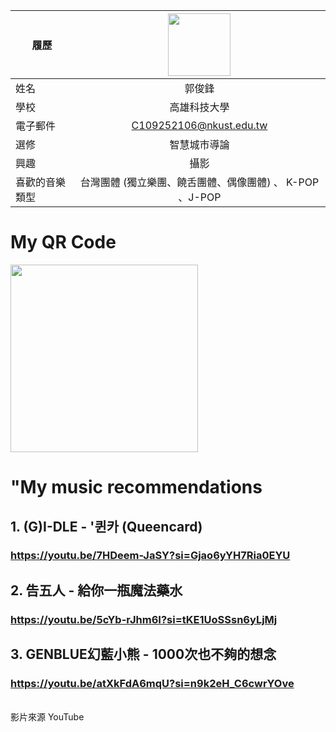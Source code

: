 |      履歷       |<img src="https://memeprod.sgp1.digitaloceanspaces.com/user-resource/124069fd34885ef5f4f102e3e1be1a74.png" width=100 height=100/>|
| ----------------|:-----------------------------:|
|      姓名       |        郭俊鋒                         |
|      學校       |     高雄科技大學                    |
|    電子郵件     |  C109252106@nkust.edu.tw        |
|      選修       |     智慧城市導論                    |
|      興趣       |         攝影                           |
|   喜歡的音樂類型    |  台灣團體 (獨立樂團、饒舌團體、偶像團體)  、 K-POP 、J-POP                       |

# My QR Code
<img src="https://s05.calm9.com/qrcode/2024-04/WDMQFEIIM0.png" width=300 height=300/>


# "My music recommendations
## 1. (G)I-DLE - '퀸카 (Queencard)
### https://youtu.be/7HDeem-JaSY?si=Gjao6yYH7Ria0EYU

## 2. 告五人 - 給你一瓶魔法藥水
### https://youtu.be/5cYb-rJhm6I?si=tKE1UoSSsn6yLjMj

## 3. GENBLUE幻藍小熊 - 1000次也不夠的想念
### https://youtu.be/atXkFdA6mqU?si=n9k2eH_C6cwrYOve

<br> 影片來源 YouTube

